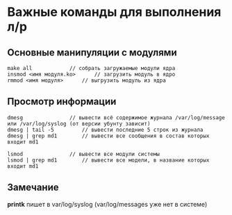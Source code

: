 # Важные команды для выполнения л/р

## Основные манипуляции с модулями
```
make all			// собрать загружаемые модули ядра
insmod <имя модуля.ko>		// загрузить модуль в ядро
rmmod <имя модуля>		// выгрузить модуль из ядра
```

## Просмотр информации
```
dmesg				// вывести всё содержимое журнала /var/log/message или /var/log/syslog (от версии убунту зависит)
dmesg | tail -5 		// вывести последние 5 строк из журнала
dmesg | grep md1		// вывести все сообщения в состав которых входит md1

lsmod				// вывести все модули системы
lsmod | grep md1		// вывести все модели, в название которых входит md1
```

## Замечание  
**printk** пишет в var/log/syslog  (var/log/messages уже нет в системе)  

